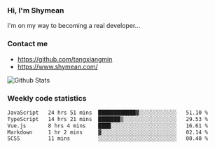 ### Hi, I'm Shymean

I'm on my way to becoming a real developer...

### Contact me

- <https://github.com/tangxiangmin>
- <https://www.shymean.com/>

![Github Stats](https://github-readme-stats.vercel.app/api?username=tangxiangmin&show_icons=true&theme=dark)


###  Weekly code statistics

<!--START_SECTION:waka-->

```txt
JavaScript   24 hrs 51 mins  ████████████▓░░░░░░░░░░░░   51.10 %
TypeScript   14 hrs 21 mins  ███████▒░░░░░░░░░░░░░░░░░   29.53 %
Vue.js       8 hrs 4 mins    ████░░░░░░░░░░░░░░░░░░░░░   16.61 %
Markdown     1 hr 2 mins     ▓░░░░░░░░░░░░░░░░░░░░░░░░   02.14 %
SCSS         11 mins         ░░░░░░░░░░░░░░░░░░░░░░░░░   00.40 %
```

<!--END_SECTION:waka-->